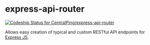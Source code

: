 express-api-router
====================

[ ![Codeship Status for CentralPing/express-api-router](https://codeship.com/projects/cf45c050-82ff-0132-0173-16bd3411ed74/status?branch=master)](https://codeship.com/projects/58014)

Allows easy creation of typical and custom RESTful API endpoints for [Express JS](http://expressjs.com/).
